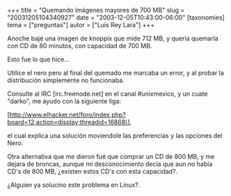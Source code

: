 +++
title = "Quemando imágenes mayores de 700 MB"
slug = "20031205104340927"
date = "2003-12-05T10:43:00-06:00"
[taxonomies]
tema = ["preguntas"]
autor = ["Luis Rey Lara"]
+++

Anoche bajé una imagen de knoppix que mide 712 MB, y quería quemarla con
CD de 80 minutos, con capacidad de 700 MB.

Esto fue lo que hice…

<!-- more -->
Utilice el nero pero al final del quemado me marcaba un error, y al
probar la distribución simplemente no funcionaba.

Consulte al IRC \[irc.freenode.net\] en el canal #unixmexico, y un cuate
&quot;darko&quot;, me ayudo con la siguiente liga:

\[http://www.elhacker.net/foro/index.php?board=12;action=display;threadid=16868\],

el cual explica una solución moviendole las preferencias y las opciones
del Nero.

Otra alternativa que me dieron fué que comprar un CD de 800 MB, y me
dejara de broncas, aunque mi desconocimiento decia que aun no había CD's
de 800 MB, ¿existen estos CD's con esta capacidad?.

¿Alguien ya solucino este problema en Linux?.


